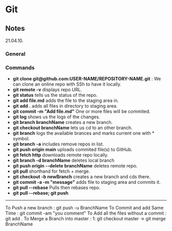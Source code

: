# Git

## Notes

21.04.10.

### General


### Commands

- **git clone git@github.<span>com:USER-NAME/REPOSITORY-NAME.git** : We can clone an online repo with SSh to have it locally.
- **git remote -v** displays repo URL.
- **git status** tells us the status of the repo.
- **git add file.<span>md** adds the file to the staging area in.
- **git add .** adds all files in directory to staging area.
- **git commit -m "Add file.<span>md"** One or more files will be commited.
- **git log** shows us the logs of the changes.
- **git branch branchName** creates a new branch.
- **git checkout branchName** lets us cd to an other branch.
- **git branch** logs the available brances and marks current one with * symbol.
- **git branch -a** includes remove repos in list.
- **git push origin main** uploads commited file(s) to GitHub.
- **git fetch http** downloads remote repo locally.
- **git branch -d branchName** deletes local branch
- **git push origin --delete branchName** deletes remote repo.
- **git pull** shorthand for fetch + merge.
- **git checkout -b newBranch** creates a new branch and cds there.
- **git commit -a -m "message"** adds file to staging area and commits it.
- **git pull --rebase** Pulls then rebases repo.
- **git pull --rebase; git push**


------------------------
To Push a new branch : git push -u BranchName
To Commit and add Same Time : git commit -am "you comment"
To Add all the files without a commit : git add .
To Merge a Branch into master : 1: git checkout master -> git merge BranchName